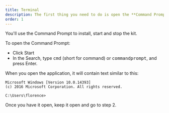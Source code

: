 ```yaml
---
title: Terminal
description: The first thing you need to do is open the **Command Prompt** on your Windows machine.
order: 1
---
```


You'll use the Command Prompt to install, start and stop the kit.

To open the Command Prompt:

- Click Start
- In the Search, type <kbd>cmd</kbd> (short for command) or <kbd>commandprompt</kbd>, and press Enter.

When you open the application, it will contain text similar to this:

```shell
Microsoft Windows [Version 10.0.14393]
(c) 2016 Microsoft Corporation. All rights reserved.

C:\Users\florence>
```

Once you have it open, keep it open and go to step 2.
